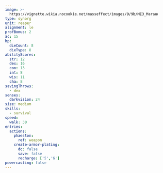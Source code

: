 ```yaml
---
image: >-
  https://vignette.wikia.nocookie.net/masseffect/images/9/9b/ME3_Marauder.png/revision/latest/scale-to-width-down/219?cb=20120313015215
type: synorg
unit: reaper
alignment: le
profBonus: 2
ac: 15
hp:
  dieCount: 8
  dieType: 8
abilityScores:
  str: 12
  dex: 16
  con: 13
  int: 8
  wis: 11
  cha: 8
savingThrows:
  - dex
senses:
  darkvision: 24
size: medium
skills:
  - survival
speed:
  walk: 30
entries:
  actions:
    phaeston:
      ref: weapon
    create-armor-plating:
      dc: false
      save: false
      recharge: ['5','6']
powercasting: false
---
```

